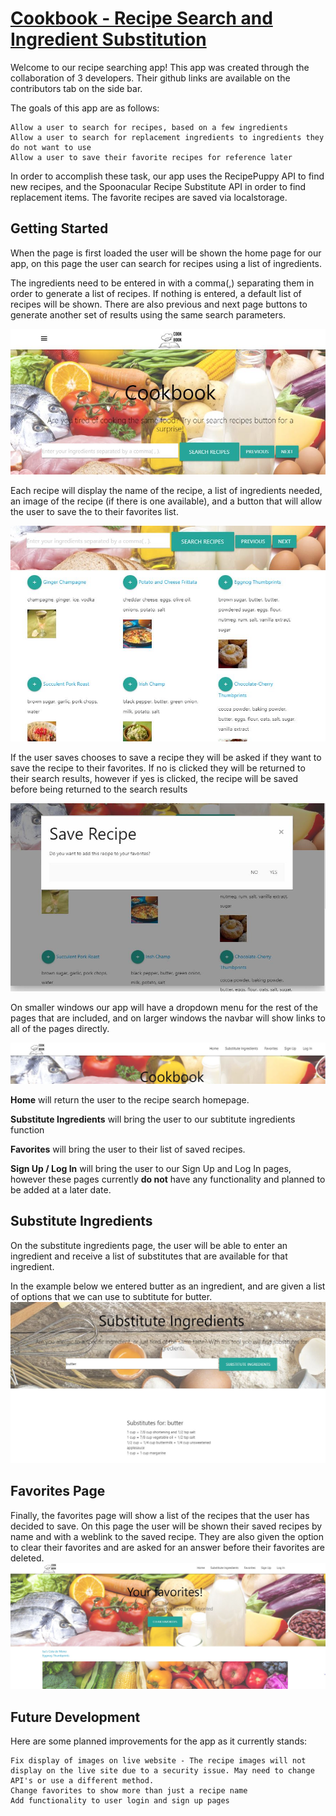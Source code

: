# [Cookbook - Recipe Search and Ingredient Substitution](https://mrtavit.github.io/cookbook-app/)

Welcome to our recipe searching app! This app was created through the collaboration of 3 developers. Their github links are available on the contributors tab on the side bar.

The goals of this app are as follows:

    Allow a user to search for recipes, based on a few ingredients
    Allow a user to search for replacement ingredients to ingredients they do not want to use
    Allow a user to save their favorite recipes for reference later


In order to accomplish these task, our app uses the RecipePuppy API to find new recipes, and the Spoonacular Recipe Substitute API in order to find replacement items. The favorite recipes are saved via localstorage.

## Getting Started

When the page is first loaded the user will be shown the home page for our app, on this page the user can search for recipes using a list of ingredients.

The ingredients need to be entered in with a comma(,) separating them in order to generate a list of recipes. If nothing is entered, a default list of recipes will be shown. There are also previous and next page buttons to generate another set of results using the same search parameters. 

![Homepage](/assets/homepage.jpg)

Each recipe will display the name of the recipe, a list of ingredients needed, an image of the recipe (if there is one available), and a button that will allow the user to save the to their favorites list.

![Recipe Results](/assets/reciperesults.jpg)

If the user saves chooses to save a recipe they will be asked if they want to save the recipe to their favorites. If no is clicked they will be returned to their search results, however if yes is clicked, the recipe will be saved before being returned to the search results

![Save Recipe](/assets/saverecipe.jpg)

On smaller windows our app will have a dropdown menu for the rest of the pages that are included, and on larger windows the navbar will show links to all of the pages directly.

![Navbar](/assets/navbar.jpg)

<strong>Home</strong> will return the user to the recipe search homepage.

<strong>Substitute Ingredients</strong> will bring the user to our subtitute ingredients function

<strong>Favorites</strong> will bring the user to their list of saved recipes.

<strong>Sign Up / Log In</strong> will bring the user to our Sign Up and Log In pages, however these pages currently <strong>do not</strong> have any functionality and planned to be added at a later date.

## Substitute Ingredients

On the substitute ingredients page, the user will be able to enter an ingredient and receive a list of substitutes that are available for that ingredient.

In the example below we entered butter as an ingredient, and are given a list of options that we can use to subtitute for butter.
![Substitute Ingredients](/assets/subingred.jpg)



## Favorites Page

Finally, the favorites page will show a list of the recipes that the user has decided to save. On this page the user will be shown their saved recipes by name and with a weblink to the saved recipe. They are also given the option to clear their favorites and are asked for an answer before their favorites are deleted.
![Favorites Page](/assets/favoritespage.jpg)


## Future Development

Here are some planned improvements for the app as it currently stands:

    Fix display of images on live website - The recipe images will not display on the live site due to a security issue. May need to change API's or use a different method.
    Change favorites to show more than just a recipe name
    Add functionality to user login and sign up pages
    
